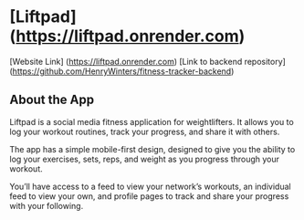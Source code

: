 # [Liftpad] (https://liftpad.onrender.com)

[Website Link] (https://liftpad.onrender.com)
[Link to backend repository] (https://github.com/HenryWinters/fitness-tracker-backend)

## About the App 

Liftpad is a social media fitness application for weightlifters. It allows you to log your workout routines, track your progress, and share it with others. 

The app has a simple mobile-first design, designed to give you the ability to log your exercises, sets, reps, and weight as you progress through your workout. 

You’ll have access to a feed to view your network’s workouts, an individual feed to view your own, and profile pages to track and share your progress with your following.  